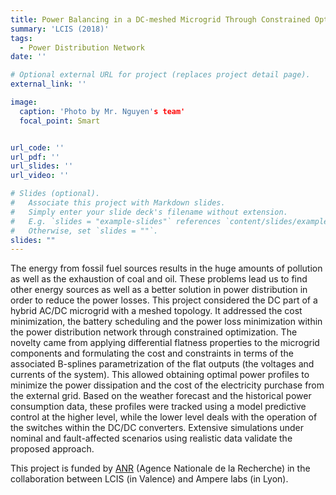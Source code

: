 ```yaml
---
title: Power Balancing in a DC-meshed Microgrid Through Constrained Optimization
summary: 'LCIS (2018)'
tags:
  - Power Distribution Network
date: ''

# Optional external URL for project (replaces project detail page).
external_link: ''

image:
  caption: 'Photo by Mr. Nguyen's team'
  focal_point: Smart


url_code: ''
url_pdf: ''
url_slides: ''
url_video: ''

# Slides (optional).
#   Associate this project with Markdown slides.
#   Simply enter your slide deck's filename without extension.
#   E.g. `slides = "example-slides"` references `content/slides/example-slides.md`.
#   Otherwise, set `slides = ""`.
slides: ""
---
```


The energy from fossil fuel sources results in the huge amounts of pollution as well as the exhaustion of coal and oil. These problems lead us to find other energy sources as well as a better solution in power distribution in order to reduce the power losses. This project considered the DC part of a hybrid AC/DC microgrid with a meshed topology. It addressed the cost minimization, the battery scheduling and the power loss minimization within the power distribution network through constrained optimization. The novelty came from applying differential flatness properties to the microgrid components and formulating the cost and constraints in terms of the associated B-splines parametrization of the flat outputs (the voltages and currents of the system). This allowed obtaining optimal power profiles to minimize the power dissipation and the cost of the electricity purchase from the external grid. Based on the weather forecast and the historical power consumption data, these profiles were tracked using a model predictive control at the higher level, while the lower level deals with the operation of the switches within the DC/DC converters. Extensive simulations under nominal and fault-affected scenarios using realistic data validate the proposed approach.  

This project is funded by [ANR](https://anr.fr/en/) (Agence Nationale de la Recherche) in the collaboration between LCIS (in Valence) and Ampere labs (in Lyon). 


